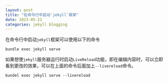 ```yaml
---
layout: post
title: "在命令行中启动`jekyll`框架"
date: 2023-05-21
categories: jekyll blogging
---
```


在命令行中启动`jekyll`框架可以使用以下的命令
````
bundle exec jekyll serve
````
如果想使`jekyll`服务器运行时启动`LiveReload`功能，即在编辑内容时，可以立即看到更改的效果，可以在上面的命令后面加上`--livereload`命令。
````
bundel exec jekyll serve --livereload
````